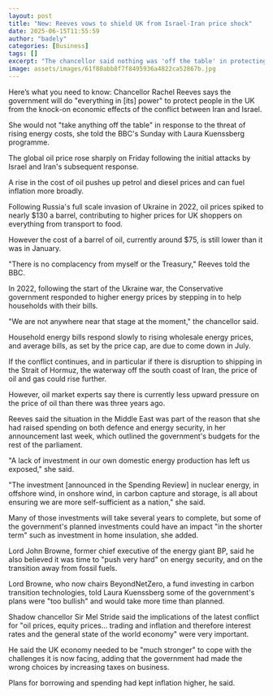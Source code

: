 ```yaml
---
layout: post
title: "New: Reeves vows to shield UK from Israel-Iran price shock"
date: 2025-06-15T11:55:59
author: "badely"
categories: [Business]
tags: []
excerpt: "The chancellor said nothing was 'off the table' in protecting people from the impact of higher oil prices."
image: assets/images/61f80abb8f7f8495936a4822ca52867b.jpg
---
```


Here’s what you need to know: Chancellor Rachel Reeves says the government will do "everything in [its] power" to protect people in the UK from the knock-on economic effects of the conflict between Iran and Israel.

She would not "take anything off the table" in response to the threat of rising energy costs, she told the BBC's Sunday with Laura Kuenssberg programme. 

The global oil price rose sharply on Friday following the initial attacks by Israel and Iran's subsequent response.

A rise in the cost of oil pushes up petrol and diesel prices and can fuel inflation more broadly.

Following Russia's full scale invasion of Ukraine in 2022, oil prices spiked to nearly $130 a barrel, contributing to higher prices for UK shoppers on everything from transport to food.

However the cost of a barrel of oil, currently around $75, is still lower than it was in January. 

"There is no complacency from myself or the Treasury," Reeves told the BBC.

In 2022, following the start of the Ukraine war, the Conservative government responded to higher energy prices by stepping in to help households with their bills.

"We are not anywhere near that stage at the moment," the chancellor said.

Household energy bills respond slowly to rising wholesale energy prices, and average bills, as set by the price cap, are due to come down in July.

If the conflict continues, and in particular if there is disruption to shipping in the Strait of Hormuz, the waterway off the south coast of Iran, the price of oil and gas could rise further.

However, oil market experts say there is currently less upward pressure on the price of oil than there was three years ago. 

Reeves said the situation in the Middle East was part of the reason that she had raised spending on both defence and energy security, in her announcement last week, which outlined the government's budgets for the rest of the parliament.

"A lack of investment in our own domestic energy production has left us exposed," she said.

"The investment [announced in the Spending Review] in nuclear energy, in offshore wind, in onshore wind, in carbon capture and storage, is all about ensuring we are more self-sufficient as a nation," she said.

Many of those investments will take several years to complete, but some of the government's planned investments could have an impact "in the shorter term" such as investment in home insulation, she added. 

Lord John Browne, former chief executive of the energy giant BP, said he also believed it was time to "push very hard" on energy security, and on the transition away from fossil fuels. 

Lord Browne, who now chairs BeyondNetZero, a fund investing in carbon transition technologies, told Laura Kuenssberg some of the government's plans were "too bullish" and would take more time than planned.

Shadow chancellor Sir Mel Stride said the implications of the latest conflict for "oil prices, equity prices... trading and inflation and therefore interest rates and the general state of the world economy" were very important.

He said the UK economy needed to be "much stronger" to cope with the challenges it is now facing, adding that the government had made the wrong choices by increasing taxes on business. 

Plans for borrowing and spending had kept inflation higher, he said.

